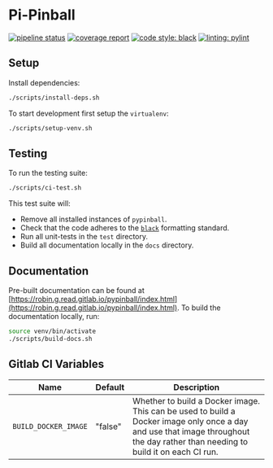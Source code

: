 # Pi-Pinball


[![pipeline status](https://gitlab.com/robin.g.read/pypinball/badges/dev/pipeline.svg)](https://gitlab.com/robin.g.read/pypinball/-/commits/dev)
[![coverage report](https://gitlab.com/robin.g.read/pypinball/badges/dev/coverage.svg)](https://gitlab.com/robin.g.read/pypinball/-/commits/dev)
[![code style: black](https://img.shields.io/badge/code%20style-black-000000.svg)](https://github.com/psf/black)
[![linting: pylint](https://img.shields.io/badge/linting-pylint-yellowgreen)](https://github.com/PyCQA/pylint)


## Setup

Install dependencies:

```bash
./scripts/install-deps.sh
```

To start development first setup the `virtualenv`:

```bash
./scripts/setup-venv.sh
```

## Testing

To run the testing suite:

```bash
./scripts/ci-test.sh
```

This test suite will:

- Remove all installed instances of `pypinball`.
- Check that the code adheres to the [`black`](https://black.readthedocs.io/en/stable/) formatting standard.
- Run all unit-tests in the `test` directory.
- Build all documentation locally in the `docs` directory.

## Documentation

Pre-built documentation can be found at [https://robin.g.read.gitlab.io/pypinball/index.html](https://robin.g.read.gitlab.io/pypinball/index.html). 
To build the documentation locally, run:

```bash
source venv/bin/activate
./scripts/build-docs.sh
```

## Gitlab CI Variables

| Name | Default | Description |
|---|---|---|
| `BUILD_DOCKER_IMAGE` | "false" | Whether to build a Docker image. This can be used to build a Docker image only once a day and use that image throughout the day rather than needing to build it on each CI run. |
